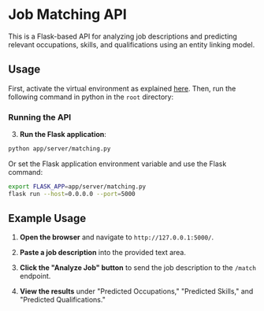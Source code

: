 # Job Matching API

This is a Flask-based API for analyzing job descriptions and predicting relevant occupations, skills, and qualifications using an entity linking model.

## Usage

First, activate the virtual environment as explained [here](../README.md#install-the-dependencies). Then, run the following command in python in the `root` directory:

### Running the API

3. **Run the Flask application**:

```bash
python app/server/matching.py
```

Or set the Flask application environment variable and use the Flask command:

```bash
export FLASK_APP=app/server/matching.py
flask run --host=0.0.0.0 --port=5000
```

## Example Usage

1. **Open the browser** and navigate to `http://127.0.0.1:5000/`.

2. **Paste a job description** into the provided text area.

3. **Click the "Analyze Job" button** to send the job description to the `/match` endpoint.

4. **View the results** under "Predicted Occupations," "Predicted Skills," and "Predicted Qualifications."